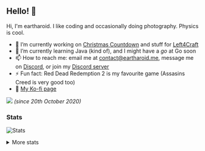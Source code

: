 ## Hello! 👋

<!--
**eartharoid/eartharoid** is a ✨ _special_ ✨ repository because its `README.md` (this file) appears on your GitHub profile
-->

Hi, I'm eartharoid. I like coding and occasionally doing photography. Physics is cool.

- 🔭 I’m currently working on [Christmas Countdown](https://github.com/christmas-countdown) and stuff for [Left4Craft](https://github.com/Left4Craft)
- 🌱 I’m currently learning Java (kind of), and I might have a *go* at Go soon
- 📫 How to reach me: email me at contact@eartharoid.me, message me on [Discord](https://discord.com/users/319467558166069248), or join my [Discord server](https://go.eartharoid.me/discord)
- ⚡ Fun fact: Red Dead Redemption 2 is my favourite game (Assasins Creed is very good too)
- :money_with_wings: [My Ko-fi page](https://ko-fi.com/eartharoid)

![](https://komarev.com/ghpvc/?username=eartharoid&color=009999&style=flat-square) *(since 20th October 2020)*

### Stats

![Stats](https://github-readme-stats.vercel.app/api?username=eartharoid&show_icons=true&hide_title=true&bg_color=30,051937,044055,009999,12a28b&title_color=fff&text_color=fff)

<details>
  <summary>More stats</summary>
  <h4>Repository languages</h4>
  <img src="https://github-readme-stats.vercel.app/api/top-langs/?username=eartharoid&hide_title=true&bg_color=30,051937,044055,009999,12a28b&title_color=fff&text_color=fff" />
  <br />
  <h4>Wakatime</h4>
  <a href="https://wakatime.com/@eartharoid">
    My profile <br />
    <img src="https://github-readme-stats.vercel.app/api/wakatime/?username=eartharoid&hide_title=true&bg_color=30,051937,044055,009999,12a28b&title_color=fff&text_color=fff" />
  </a>
  <br /><br />
  <a href="https://sourcerer.io/eartharoid">Even more stats on sourcerer.io</a>
</details>

